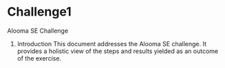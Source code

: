 # Challenge1
Alooma SE Challenge

1.	Introduction
This document addresses the Alooma SE challenge.  It provides a holistic view of the steps and results yielded as an outcome of the exercise.
